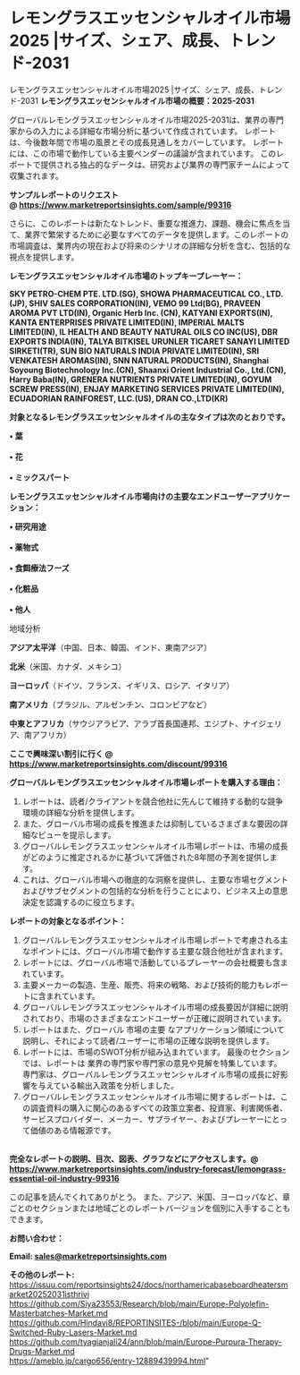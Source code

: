 # レモングラスエッセンシャルオイル市場2025 |サイズ、シェア、成長、トレンド-2031
レモングラスエッセンシャルオイル市場2025 |サイズ、シェア、成長、トレンド-2031
<strong><b>レモングラスエッセンシャルオイル市場の概要：2025-2031</b></strong>

グローバルレモングラスエッセンシャルオイル市場2025-2031は、業界の専門家からの入力による詳細な市場分析に基づいて作成されています。 レポートは、今後数年間で市場の風景とその成長見通しをカバーしています。 レポートには、この市場で動作している主要ベンダーの議論が含まれています。 このレポートで提供される独占的なデータは、研究および業界の専門家チームによって収集されます。

<strong>サンプルレポートのリクエスト @ <a href=https://www.marketreportsinsights.com/sample/99316>https://www.marketreportsinsights.com/sample/99316</a></strong>

さらに、このレポートは新たなトレンド、重要な推進力、課題、機会に焦点を当て、業界で繁栄するために必要なすべてのデータを提供します。このレポートの市場調査は、業界内の現在および将来のシナリオの詳細な分析を含む、包括的な視点を提供します。

<strong>レモングラスエッセンシャルオイル市場のトップキープレーヤー：</strong>

<strong>SKY PETRO-CHEM PTE. LTD.(SG), SHOWA PHARMACEUTICAL CO., LTD.(JP), SHIV SALES CORPORATION(IN), VEMO 99 Ltd(BG), PRAVEEN AROMA PVT LTD(IN), Organic Herb Inc. (CN), KATYANI EXPORTS(IN), KANTA ENTERPRISES PRIVATE LIMITED(IN), IMPERIAL MALTS LIMITED(IN), IL HEALTH AND BEAUTY NATURAL OILS CO INC(US), DBR EXPORTS INDIA(IN), TALYA BITKISEL URUNLER TICARET SANAYI LIMITED SIRKETI(TR), SUN BIO NATURALS INDIA PRIVATE LIMITED(IN), SRI VENKATESH AROMAS(IN), SNN NATURAL PRODUCTS(IN), Shanghai Soyoung Biotechnology Inc.(CN), Shaanxi Orient Industrial Co., Ltd.(CN), Harry Baba(IN), GRENERA NUTRIENTS PRIVATE LIMITED(IN), GOYUM SCREW PRESS(IN), ENJAY MARKETING SERVICES PRIVATE LIMITED(IN), ECUADORIAN RAINFOREST, LLC.(US), DRAN CO.,LTD(KR)</strong>

<strong><b>対象となるレモングラスエッセンシャルオイルの主なタイプは次のとおりです。</b></strong>

<strong>• 葉<br><br>• 花<br><br>• ミックスパート</strong>

<strong><b>レモングラスエッセンシャルオイル市場向けの主要なエンドユーザーアプリケーション：</b></strong>

<strong>• 研究用途<br><br>• 薬物式<br><br>• 食餌療法フーズ<br><br>• 化粧品<br><br>• 他人</strong>

 地域分析

<strong><b>アジア太平洋</b></strong>（中国、日本、韓国、インド、東南アジア）

<strong><b>北米</b></strong>（米国、カナダ、メキシコ）

<strong><b>ヨーロッパ</b></strong>（ドイツ、フランス、イギリス、ロシア、イタリア）

<strong><b>南アメリカ</b></strong>（ブラジル、アルゼンチン、コロンビアなど）

<strong><b>中東とアフリカ</b></strong>（サウジアラビア、アラブ首長国連邦、エジプト、ナイジェリア、南アフリカ）

<strong>ここで興味深い割引に行く @ <a href=https://www.marketreportsinsights.com/discount/99316>https://www.marketreportsinsights.com/discount/99316</a></strong>

<strong><b>グローバルレモングラスエッセンシャルオイル市場レポートを購入する理由：</b></strong>
<ol>
  <li>レポートは、読者/クライアントを競合他社に先んじて維持する動的な競争環境の詳細な分析を提供します。</li>
  <li>また、グローバル市場の成長を推進または抑制しているさまざまな要因の詳細なビューを提示します。</li>
  <li>グローバルレモングラスエッセンシャルオイル市場レポートは、市場の成長がどのように推定されるかに基づいて評価された8年間の予測を提供します。</li>
  <li>これは、グローバル市場への徹底的な洞察を提供し、主要な市場セグメントおよびサブセグメントの包括的な分析を行うことにより、ビジネス上の意思決定を認識するのに役立ちます。</li>
</ol>
<strong><b>レポートの対象となるポイント：</b></strong>
<ol>
  <li>グローバルレモングラスエッセンシャルオイル市場レポートで考慮される主なポイントには、グローバル市場で動作する主要な競合他社が含まれます。</li>
  <li>レポートには、グローバル市場で活動しているプレーヤーの会社概要も含まれています。</li>
  <li>主要メーカーの製造、生産、販売、将来の戦略、および技術的能力もレポートに含まれています。</li>
  <li>グローバルレモングラスエッセンシャルオイル市場の成長要因が詳細に説明されており、市場のさまざまなエンドユーザーが正確に説明されています。</li>
  <li>レポートはまた、グローバル 市場の主要 なアプリケーション領域について説明し、それによって読者/ユーザーに市場の正確な説明を提供します。</li>
  <li>レポートには、市場のSWOT分析が組み込まれています。 最後のセクションでは、レポートは 業界の専門家や専門家の意見や見解を特集しています。 専門家は、グローバルレモングラスエッセンシャルオイル市場の成長に好影響を与えている輸出入政策を分析しました。</li>
  <li>グローバルレモングラスエッセンシャルオイル市場に関するレポートは、この調査資料の購入に関心のあるすべての政策立案者、投資家、利害関係者、サービスプロバイダー、メーカー、サプライヤー、およびプレーヤーにとって価値のある情報源です。</li>
</ol><br>
<strong>完全なレポートの説明、目次、図表、グラフなどにアクセスします。@ <a href=https://www.marketreportsinsights.com/industry-forecast/lemongrass-essential-oil-industry-99316>https://www.marketreportsinsights.com/industry-forecast/lemongrass-essential-oil-industry-99316</a></strong>

この記事を読んでくれてありがとう。 また、アジア、米国、ヨーロッパなど、章ごとのセクションまたは地域ごとのレポートバージョンを個別に入手することもできます。

<strong><b>お問い合わせ：</b></strong>

<strong>Email: </strong><a href=mailto:sales@marketreportsinsights.com><strong>sales@marketreportsinsights.com</strong></a>

<strong>その他のレポート:</strong>
<br>
<a href=https://issuu.com/reportsinsights24/docs/northamericabaseboardheatersmarket20252031isthrivi>https://issuu.com/reportsinsights24/docs/northamericabaseboardheatersmarket20252031isthrivi</a>
<br>
<a href=https://github.com/Siya23553/Research/blob/main/Europe-Polyolefin-Masterbatches-Market.md>https://github.com/Siya23553/Research/blob/main/Europe-Polyolefin-Masterbatches-Market.md</a>
<br>
<a href=https://github.com/Hindavi8/REPORTINSITES-/blob/main/Europe-Q-Switched-Ruby-Lasers-Market.md>https://github.com/Hindavi8/REPORTINSITES-/blob/main/Europe-Q-Switched-Ruby-Lasers-Market.md</a>
<br>
<a href=https://github.com/tyagianjali24/ann/blob/main/Europe-Purpura-Therapy-Drugs-Market.md>https://github.com/tyagianjali24/ann/blob/main/Europe-Purpura-Therapy-Drugs-Market.md</a>
<br>
<a href=https://ameblo.jp/cargo656/entry-12889439994.html>https://ameblo.jp/cargo656/entry-12889439994.html</a>"
